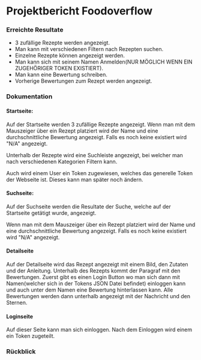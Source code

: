 # Projektbericht Foodoverflow
### Erreichte Resultate
* 3 zufällige Rezepte werden angezeigt.
* Man kann mit verschiedenen Filtern nach Rezepten suchen.
* Einzelne Rezepte können angezeigt werden.
* Man kann sich mit seinem Namen Anmelden(NUR MÖGLICH WENN EIN ZUGEHÖRIGER TOKEN EXISTIERT).
* Man kann eine Bewertung schreiben.
* Vorherige Bewertungen zum Rezept werden angezeigt.

### Dokumentation
#### Startseite:
Auf der Startseite werden 3 zufällige Rezepte angezeigt. Wenn man mit dem Mauszeiger über ein Rezept platziert wird der
Name und eine durchschnittliche Bewertung angezeigt. Falls es noch keine existiert wird "N/A" angezeigt.

Unterhalb der Rezepte wird eine Suchleiste angezeigt, bei welcher man nach verschiedenen Kategorien Filtern kann.

Auch wird einem User ein Token zugewiesen, welches das generelle Token der Webseite ist. Dieses kann man später noch
ändern.

#### Suchseite:
Auf der Suchseite werden die Resultate der Suche, welche auf der Startseite getätigt wurde, angezeigt.

Wenn man mit dem Mauszeiger über ein Rezept platziert wird der
Name und eine durchschnittliche Bewertung angezeigt. Falls es noch keine existiert wird "N/A" angezeigt.

#### Detailseite
Auf der Detailseite wird das Rezept angezeigt mit einem Bild, den Zutaten und der Anleitung.
Unterhalb des Rezepts kommt der Paragraf mit den Bewertungen. Zuerst gibt es einen Login Button wo man sich dann mit
Namen(welcher sich in der Tokens JSON Datei befindet) einloggen kann und auch unter dem Namen eine Bewertung
hinterlassen kann. Alle Bewertungen werden dann unterhalb angezeigt mit der Nachricht und den Sternen.

#### Loginseite
Auf dieser Seite kann man sich einloggen. Nach dem Einloggen wird einem ein Token zugeteilt.

### Rückblick
